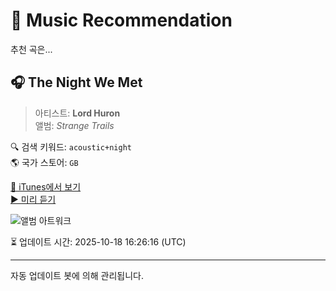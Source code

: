 
# 🎵 Music Recommendation

추천 곡은...

## 🎧 The Night We Met  
> 아티스트: **Lord Huron**  
> 앨범: _Strange Trails_  

🔍 검색 키워드: `acoustic+night`  
🌎 국가 스토어: `GB`

[🔗 iTunes에서 보기](https://music.apple.com/gb/album/the-night-we-met/964394836?i=964395230&uo=4)  
[▶️ 미리 듣기](https://audio-ssl.itunes.apple.com/itunes-assets/AudioPreview125/v4/c3/92/88/c39288c3-dfc9-cec7-228c-55cbf972e929/mzaf_2045207575339797448.plus.aac.p.m4a)

![앨범 아트워크](https://is1-ssl.mzstatic.com/image/thumb/Music124/v4/38/15/df/3815dfdc-a4d2-f8e8-beb3-4ee3be4252c2/cover.jpg/100x100bb.jpg)

⏳ 업데이트 시간: 2025-10-18 16:26:16 (UTC)

---
자동 업데이트 봇에 의해 관리됩니다.
